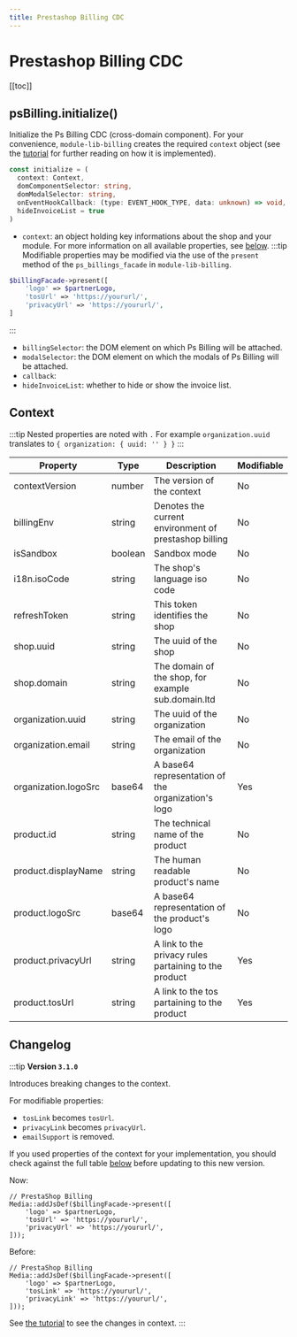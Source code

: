 ```yaml
---
title: Prestashop Billing CDC
---
```


# Prestashop Billing CDC
[[toc]]

## psBilling.initialize()

Initialize the Ps Billing CDC (cross-domain component). For your convenience, `module-lib-billing` creates the required `context` object (see the [tutorial](../../3-tutorial/README.md#inject-the-prestashop-billing-context) for further reading on how it is implemented).

```typescript
const initialize = (
  context: Context,
  domComponentSelector: string,
  domModalSelector: string,
  onEventHookCallback: (type: EVENT_HOOK_TYPE, data: unknown) => void,
  hideInvoiceList = true
)
```

- `context`: an object holding key informations about the shop and your module. For more information on all available properties, see [below](#context). 
:::tip
Modifiable properties may be modified via the use of the `present` method of the `ps_billings_facade` in `module-lib-billing`.

```php
$billingFacade->present([
    'logo' => $partnerLogo,
    'tosUrl' => 'https://yoururl/',
    'privacyUrl' => 'https://yoururl/',
]
```
:::
- `billingSelector`: the DOM element on which Ps Billing will be attached.
- `modalSelector`: the DOM element on which the modals of Ps Billing will be attached.
- `callback`: 
- `hideInvoiceList`: whether to hide or show the invoice list.



## Context

:::tip
Nested properties are noted with `.`
For example `organization.uuid` translates to `{ organization: { uuid: '' } }`
:::

| Property             | Type    | Description                                           | Modifiable |
|----------------------|---------|-------------------------------------------------------|------------|
| contextVersion       | number  | The version of the context                            | No         |
| billingEnv           | string  | Denotes the current environment of prestashop billing | No         |
| isSandbox            | boolean | Sandbox mode                                          | No         |
| i18n.isoCode         | string  | The shop's language iso code                          | No         |
| refreshToken         | string  | This token identifies the shop                        | No         |
| shop.uuid            | string  | The uuid of the shop                                  | No         |
| shop.domain          | string  | The domain of the shop, for example sub.domain.ltd    | No         |
| organization.uuid    | string  | The uuid of the organization                          | No         |
| organization.email   | string  | The email of the organization                         | No         |
| organization.logoSrc | base64  | A base64 representation of the organization's logo    | Yes        |
| product.id           | string  | The technical name of the product                     | No         |
| product.displayName  | string  | The human readable product's name                     | No         |
| product.logoSrc      | base64  | A base64 representation of the product's logo         | No         |
| product.privacyUrl   | string  | A link to the privacy rules partaining to the product | Yes        |
| product.tosUrl       | string  | A link to the tos partaining to the product           | Yes        |

## Changelog

:::tip
**Version `3.1.0`**

Introduces breaking changes to the context.

For modifiable properties: 
- `tosLink` becomes `tosUrl`.
- `privacyLink` becomes `privacyUrl`.
- `emailSupport` is removed.

If you used properties of the context for your implementation, you should check against the full table [below](#context) before updating to this new version.

Now:
```php{4-5}
// PrestaShop Billing
Media::addJsDef($billingFacade->present([
    'logo' => $partnerLogo,
    'tosUrl' => 'https://yoururl/',
    'privacyUrl' => 'https://yoururl/',
]));
```

Before:
```php{4-5}
// PrestaShop Billing
Media::addJsDef($billingFacade->present([
    'logo' => $partnerLogo,
    'tosLink' => 'https://yoururl/',
    'privacyLink' => 'https://yoururl/',
]));
```
See [the tutorial](../../3-tutorial/README.md#inject-the-prestashop-billing-context) to see the changes in context.
:::